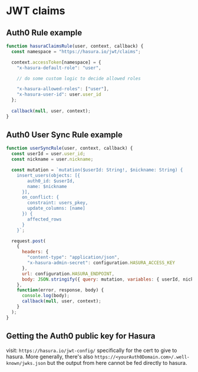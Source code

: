 # JWT claims


## Auth0 Rule example
```js
function hasuraClaimsRule(user, context, callback) {
  const namespace = "https://hasura.io/jwt/claims";

  context.accessToken[namespace] = {
    "x-hasura-default-role": "user",

    // do some custom logic to decide allowed roles

    "x-hasura-allowed-roles": ["user"],
    "x-hasura-user-id": user.user_id
  };
  
  callback(null, user, context);
}
```

## Auth0 User Sync Rule example
```js
function userSyncRule(user, context, callback) {
  const userId = user.user_id;
  const nickname = user.nickname;

  const mutation = `mutation($userId: String!, $nickname: String) {
    insert_users(objects: [{
        auth0_id: $userId,
        name: $nickname
      }],
      on_conflict: {
        constraint: users_pkey,
        update_columns: [name]
      }) {
        affected_rows
      }
    }`;

  request.post(
    {
      headers: {
        "content-type": "application/json",
        "x-hasura-admin-secret": configuration.HASURA_ACCESS_KEY
      },
      url: configuration.HASURA_ENDPOINT,
      body: JSON.stringify({ query: mutation, variables: { userId, nickname } })
    },
    function(error, response, body) {
      console.log(body);
      callback(null, user, context);
    }
  );
}
```

## Getting the Auth0 public key for Hasura
visit: `https://hasura.io/jwt-config/` specifically for the cert to give to hasura.
More generally, there's also `https://<yourAuth0Domain.com>/.well-known/jwks.json` but the output from here cannot be fed directly to hasura.
